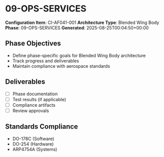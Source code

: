 # 09-OPS-SERVICES

**Configuration Item**: CI-AF041-001
**Architecture Type**: Blended Wing Body
**Phase**: 09-OPS-SERVICES
**Generated**: 2025-08-25T00:04:50+00:00

## Phase Objectives
- Define phase-specific goals for Blended Wing Body architecture
- Track progress and deliverables
- Maintain compliance with aerospace standards

## Deliverables
- [ ] Phase documentation
- [ ] Test results (if applicable)
- [ ] Compliance artifacts
- [ ] Review approvals

## Standards Compliance
- DO-178C (Software)
- DO-254 (Hardware)
- ARP4754A (Systems)
